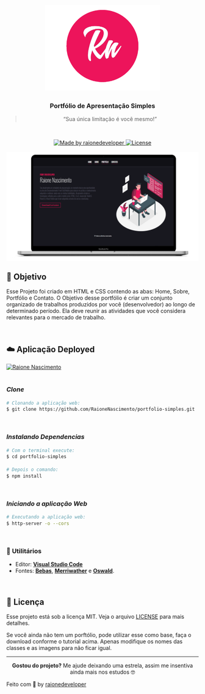 <h1 align="center">
    <img alt="Logo" src="./src/mkup/logo.png" width="300px" />
</h1>

<h3 align="center">
  Portfólio de Apresentação Simples <br>
  
</h3>


<blockquote align="center">“Sua única limitação é você mesmo!”</blockquote>

<br>

<p align="center">

  <a href="https://raionenascimento.com.br">
    <img alt="Made by raionedeveloper" src="https://img.shields.io/badge/made%20by-raionedeveloper-ed145b">
  </a>

  <a href="LICENSE" >
    <img alt="License" src="https://img.shields.io/badge/license-MIT-ed145b">
  </a>

<br> 
<br>

<img align="center" alt="devices" src="./src/mkup/device.png" width="700px" />

</p>

## 💼 Objetivo

Esse Projeto foi criado em HTML e CSS contendo as abas: Home, Sobre, Portfólio e Contato. O Objetivo desse portfólio é criar um conjunto organizado de trabalhos produzidos por você (desenvolvedor) ao longo de determinado período. Ela deve reunir as atividades que você considera relevantes para o mercado de trabalho.

<br>


## ☁️ Aplicação Deployed

  <a href="https://raionenascimento.com.br" target="_blank">
    <img alt="Raione Nascimento" src="https://img.shields.io/badge/by%20Raione%20Nascimento-%23ed145b">
  </a>

<br>
<br>

### ***Clone***
```sh
# Clonando a aplicação web:
$ git clone https://github.com/RaioneNascimento/portfolio-simples.git
```

<br>

### ***Instalando Dependencias***

```sh
# Com o terminal execute:
$ cd portfolio-simples

# Depois o comando:
$ npm install
```

<br>

### ***Iniciando a aplicação Web***

```sh
# Executando a aplicação web:
$ http-server -o --cors
```

<br>

### 🧰 **Utilitários**

  - Editor: **[Visual Studio Code](http://code.visualstudio.com/download)** 
  - Fontes: **[Bebas](https://fonts.google.com/specimen/Bebas+Neue?preview.text_type=custom)**, **[Merriwather](https://fonts.google.com/specimen/Merriweather?preview.text_type=custom)** e **[Oswald](https://fonts.google.com/specimen/Oswald?preview.text_type=custom)**.


<br>

## 📝 Licença

Esse projeto está sob a licença MIT. Veja o arquivo [LICENSE](../LICENSE) para mais detalhes.

Se você ainda não tem um porftólio, pode utilizar esse como base, faça o download conforme o tutorial acima. Apenas modifique os nomes das classes e as imagens para não ficar igual.

---
<p align=center>
  <b>Gostou do projeto?</b> Me ajude deixando uma estrela, assim me insentiva ainda mais nos estudos 🤓
</p>

Feito com :purple_heart: by [raionedeveloper](https://raionenascimento.com.br)